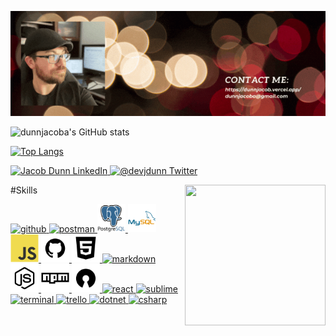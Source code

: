 <a href='https://dunnjacob.vercel.app/' target="_blank"><img src='https://github.com/dunnjacoba/dunnjacoba/blob/main/components/banners/Jacob%20Dunn.gif' alt='Banner for Jacob Dunn with a photo, decorated background and contact information, website url: https://dunnjacoba.vercel.app/ and email: dunnjacoba@gmail.com' /></a>

![dunnjacoba's GitHub stats](https://github-readme-stats.vercel.app/api?username=dunnjacoba&show_icons=true&theme=dark)

[![Top Langs](https://github-readme-stats.vercel.app/api/top-langs/?username=dunnjacoba&layout=compact&theme=dark)](https://github.com/dunnjacoba/github-readme-stats)

<p align-content='center'>
<a target='_blank' href='https://www.linkedin.com/in/dunnjacoba/'>
<img src='https://img.shields.io/badge/LinkedIn-Here-blue' alt='Jacob Dunn LinkedIn' />
</a>

<a target='_blank' href='https://twitter.com/devjdunn'>
<img src='https://img.shields.io/badge/Twitter-Here-blue' alt='@devjdunn Twitter' />
</a>
</p>
<img align='right' src='https://octodex.github.com/images/spectrocat.png' width="225" height="225">

#Skills

<p align="left">
    <a title="GIT" href="https://git-scm.com" target="_blank">
    <img src="https://www.vectorlogo.zone/logos/git-scm/git-scm-icon.svg" alt="github" width="45" height="45" />
    </a>
    <a title="Postman" href="https://postman.com" target="_blank">
    <img src="https://www.vectorlogo.zone/logos/getpostman/getpostman-icon.svg" alt="postman" width="45" height="45" />
    </a>   
     <a title="PostreSQL" href="https://www.postgresql.org" target="_blank">
    <img src="https://raw.githubusercontent.com/devicons/devicon/master/icons/postgresql/postgresql-original-wordmark.svg" alt="postgresql" width="45" height="45" />
    </a>
    <a title="MySQL" href="https://www.mysql.com/" target="_blank">
    <img src="https://raw.githubusercontent.com/devicons/devicon/master/icons/mysql/mysql-original-wordmark.svg" alt="mysql" width="45" height="45" />
    </a> 
    <a title="JavaScript" href="https://www.javascript.com/" target="_blank">
    <img src="https://raw.githubusercontent.com/devicons/devicon/master/icons/javascript/javascript-original.svg" alt="javascript" width="45" height="45" />
    </a>
    <a title="GitHub" href="https://github.com/" target="_blank">
    <img src="https://github.com/vorillaz/devicons/blob/master/!SVG/github_badge.svg" alt="github" width="45" height="45">
    </a>
    <a title="HTML5" href="https://html.com/html5/" target="_blank">
    <img src="https://github.com/vorillaz/devicons/blob/master/!SVG/html5.svg" alt="html5" width="45" height="45">
    </a>
    <a title="Markdown" href="https://www.markdownguide.org/" target="_blank">
    <img src="https://upload.wikimedia.org/wikipedia/commons/thumb/4/48/Markdown-mark.svg/208px-Markdown-mark.svg.png" alt="markdown" width="45" height="45">
    </a>
    <a title="Nodejs" href="https://nodejs.org/en/" target="_blank">
    <img src="https://github.com/vorillaz/devicons/blob/master/!SVG/nodejs_small.svg" alt="nodejs" width="45" height="45">
    </a>
    <a title="Npm" href="https://www.npmjs.com/" target="_blank">
    <img src="https://github.com/vorillaz/devicons/blob/master/!SVG/npm.svg" alt="npm" width="45" height="45">
    </a>
    <a title="OpenSource" href="https://opensource.org/" target="_blank">
    <img src="https://github.com/vorillaz/devicons/blob/master/!SVG/opensource.svg" alt="opensource" width="45" height="45">
    </a>
    <a title="React" href="https://reactjs.org/" target="_blank">
    <img src="https://cdn.worldvectorlogo.com/logos/react-1.svg" alt="react" width="45" height="45">
    </a>
    <a title="Sublime" href="https://www.sublimetext.com/" target="_blank">
    <img src="https://cdn.worldvectorlogo.com/logos/sublime-text.svg" alt="sublime" width="45" height="45">
    </a>
    <a title="Terminal" href="" target="_blank">
    <img src="https://upload.wikimedia.org/wikipedia/commons/6/6f/Octicons-terminal.svg" alt="terminal" width="45" height="45">
    </a>
    <a title="Trello" href="https://trello.com/" target="_blank">
    <img src="https://cdn.worldvectorlogo.com/logos/trello.svg" alt="trello" width="45" height="45">
    </a>
    <a title="dotNet" href="https://dotnet.microsoft.com/en-us/" target="_blank">
    <img src="https://logosandtypes.com/wp-content/uploads/2020/07/microsoft-net.svg" alt="dotnet" width="45" height="45">
    </a>
    <a title="C#" href="https://docs.microsoft.com/en-us/dotnet/csharp/" target="_blank">
    <img src="https://cdn.cdnlogo.com/logos/c/27/c.svg" alt="csharp" width="45" height="45">
    </a>
    </p>
